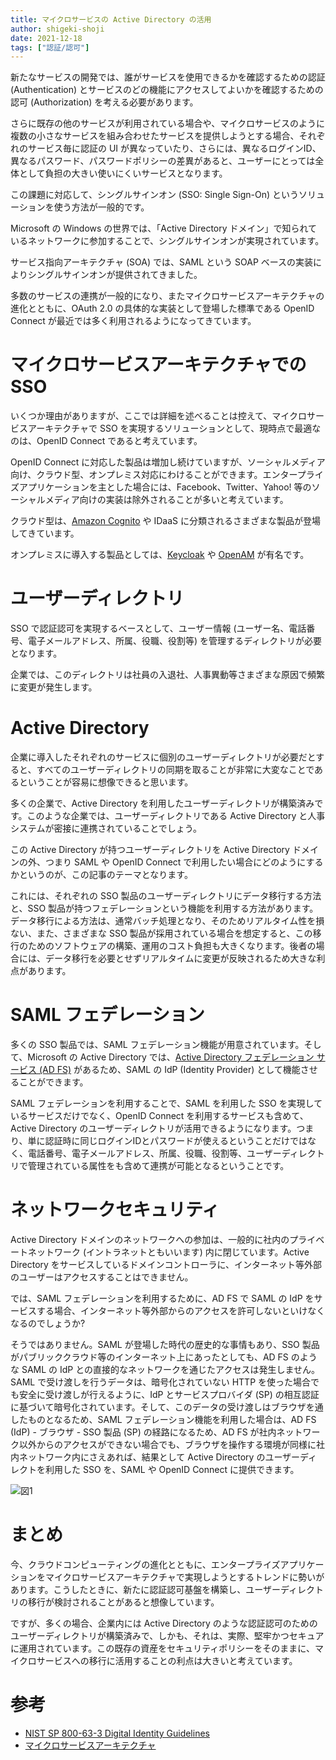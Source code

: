 ```yaml
---
title: マイクロサービスの Active Directory の活用
author: shigeki-shoji
date: 2021-12-18
tags: ["認証/認可"]
---
```


新たなサービスの開発では、誰がサービスを使用できるかを確認するための認証 (Authentication) とサービスのどの機能にアクセスしてよいかを確認するための認可 (Authorization) を考える必要があります。

さらに既存の他のサービスが利用されている場合や、マイクロサービスのように複数の小さなサービスを組み合わせたサービスを提供しようとする場合、それぞれのサービス毎に認証の UI が異なっていたり、さらには、異なるログインID、異なるパスワード、パスワードポリシーの差異があると、ユーザーにとっては全体として負担の大きい使いにくいサービスとなります。

この課題に対応して、シングルサインオン (SSO: Single Sign-On) というソリューションを使う方法が一般的です。

Microsoft の Windows の世界では、「Active Directory ドメイン」で知られているネットワークに参加することで、シングルサインオンが実現されています。

サービス指向アーキテクチャ (SOA) では、SAML という SOAP ベースの実装によりシングルサインオンが提供されてきました。

多数のサービスの連携が一般的になり、またマイクロサービスアーキテクチャの進化とともに、OAuth 2.0 の具体的な実装として登場した標準である OpenID Connect が最近では多く利用されるようになってきています。

# マイクロサービスアーキテクチャでの SSO

いくつか理由がありますが、ここでは詳細を述べることは控えて、マイクロサービスアーキテクチャで SSO を実現するソリューションとして、現時点で最適なのは、OpenID Connect であると考えています。

OpenID Connect に対応した製品は増加し続けていますが、ソーシャルメディア向け、クラウド型、オンプレミス対応にわけることができます。エンタープライズアプリケーションを主とした場合には、Facebook、Twitter、Yahoo! 等のソーシャルメディア向けの実装は除外されることが多いと考えています。

クラウド型は、[Amazon Cognito](https://aws.amazon.com/jp/cognito/) や IDaaS に分類されるさまざまな製品が登場してきています。

オンプレミスに導入する製品としては、[Keycloak](https://www.keycloak.org/) や [OpenAM](https://www.forgerock.com/) が有名です。

# ユーザーディレクトリ

SSO で認証認可を実現するベースとして、ユーザー情報 (ユーザー名、電話番号、電子メールアドレス、所属、役職、役割等) を管理するディレクトリが必要となります。

企業では、このディレクトリは社員の入退社、人事異動等さまざまな原因で頻繁に変更が発生します。

# Active Directory

企業に導入したそれぞれのサービスに個別のユーザーディレクトリが必要だとすると、すべてのユーザーディレクトリの同期を取ることが非常に大変なことであるということが容易に想像できると思います。

多くの企業で、Active Directory を利用したユーザーディレクトリが構築済みです。このような企業では、ユーザーディレクトリである Active Directory と人事システムが密接に連携されていることでしょう。

この Active Directory が持つユーザーディレクトリを Active Directory ドメインの外、つまり SAML や OpenID Connect で利用したい場合にどのようにするかというのが、この記事のテーマとなります。

これには、それぞれの SSO 製品のユーザーディレクトリにデータ移行する方法と、SSO 製品が持つフェデレーションという機能を利用する方法があります。データ移行による方法は、通常バッチ処理となり、そのためリアルタイム性を損ない、また、さまざまな SSO 製品が採用されている場合を想定すると、この移行のためのソフトウェアの構築、運用のコスト負担も大きくなります。後者の場合には、データ移行を必要とせずリアルタイムに変更が反映されるため大きな利点があります。

# SAML フェデレーション

多くの SSO 製品では、SAML フェデレーション機能が用意されています。そして、Microsoft の Active Directory では、[Active Directory フェデレーション サービス (AD FS)](https://docs.microsoft.com/ja-jp/windows-server/identity/active-directory-federation-services) があるため、SAML の IdP (Identity Provider) として機能させることができます。

SAML フェデレーションを利用することで、SAML を利用した SSO を実現しているサービスだけでなく、OpenID Connect を利用するサービスも含めて、Active Directory のユーザーディレクトリが活用できるようになります。つまり、単に認証時に同じログインIDとパスワードが使えるということだけではなく、電話番号、電子メールアドレス、所属、役職、役割等、ユーザーディレクトリで管理されている属性をも含めて連携が可能となるということです。

# ネットワークセキュリティ

Active Directory ドメインのネットワークへの参加は、一般的に社内のプライベートネットワーク (イントラネットともいいます) 内に閉じています。Active Directory をサービスしているドメインコントローラに、インターネット等外部のユーザーはアクセスすることはできません。

では、SAML フェデレーションを利用するために、AD FS で SAML の IdP をサービスする場合、インターネット等外部からのアクセスを許可しないといけなくなるのでしょうか?

そうではありません。SAML が登場した時代の歴史的な事情もあり、SSO 製品がパブリッククラウド等のインターネット上にあったとしても、AD FS のような SAML の IdP との直接的なネットワークを通じたアクセスは発生しません。SAML で受け渡しを行うデータは、暗号化されていない HTTP を使った場合でも安全に受け渡しが行えるように、IdP とサービスプロバイダ (SP) の相互認証に基づいて暗号化されています。そして、このデータの受け渡しはブラウザを通したものとなるため、SAML フェデレーション機能を利用した場合は、AD FS (IdP) - ブラウザ - SSO 製品 (SP) の経路になるため、AD FS が社内ネットワーク以外からのアクセスができない場合でも、ブラウザを操作する環境が同様に社内ネットワーク内にさえあれば、結果として Active Directory のユーザーディレクトを利用した SSO を、SAML や OpenID Connect に提供できます。

![図1](/img/blogs/2021/1218-saml3.png)

# まとめ

今、クラウドコンピューティングの進化とともに、エンタープライズアプリケーションをマイクロサービスアーキテクチャで実現しようとするトレンドに勢いがあります。こうしたときに、新たに認証認可基盤を構築し、ユーザーディレクトリの移行が検討されることがあると想像しています。

ですが、多くの場合、企業内には Active Directory のような認証認可のためのユーザーディレクトリが構築済みで、しかも、それは、実際、堅牢かつセキュアに運用されています。この既存の資産をセキュリティポリシーをそのままに、マイクロサービスへの移行に活用することの利点は大きいと考えています。

# 参考

- [NIST SP 800-63-3 Digital Identity Guidelines](https://pages.nist.gov/800-63-3/)
- [マイクロサービスアーキテクチャ](https://www.amazon.co.jp/dp/4873117607/)
